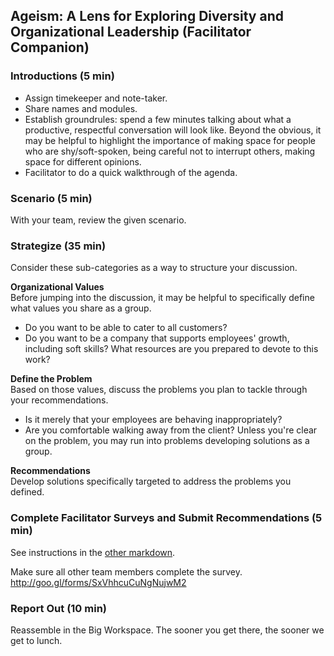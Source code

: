 ## Ageism: A Lens for Exploring Diversity and Organizational Leadership (Facilitator Companion)

### Introductions (5 min)
* Assign timekeeper and note-taker.
* Share names and modules. 
* Establish groundrules: spend a few minutes talking about what a productive, respectful conversation will look like. Beyond the obvious, it may be helpful to highlight the importance of making space for people who are shy/soft-spoken, being careful not to interrupt others, making space for different opinions. 
* Facilitator to do a quick walkthrough of the agenda. 

### Scenario (5 min)
With your team, review the given scenario.  

### Strategize (35 min)
Consider these sub-categories as a way to structure your discussion. 

**Organizational Values**  
Before jumping into the discussion, it may be helpful to specifically define what values you share as a group.  
* Do you want to be able to cater to all customers?
* Do you want to be a company that supports employees' growth, including soft skills? What resources are you prepared to devote to this work?

**Define the Problem**  
Based on those values, discuss the problems you plan to tackle through your recommendations.  
* Is it merely that your employees are behaving inappropriately? 
* Are you comfortable walking away from the client? 
Unless you're clear on the problem, you may run into problems developing solutions as a group. 

**Recommendations**  
Develop solutions specifically targeted to address the problems you defined. 


### Complete Facilitator Surveys and Submit Recommendations (5 min)
See instructions in the [other markdown](https://github.com/turingschool/gear-up/blob/master/ageism_in_tech_org.markdown). 

Make sure all other team members complete the survey.  
http://goo.gl/forms/SxVhhcuCuNgNujwM2

### Report Out (10 min)
Reassemble in the Big Workspace. The sooner you get there, the sooner we get to lunch. 
